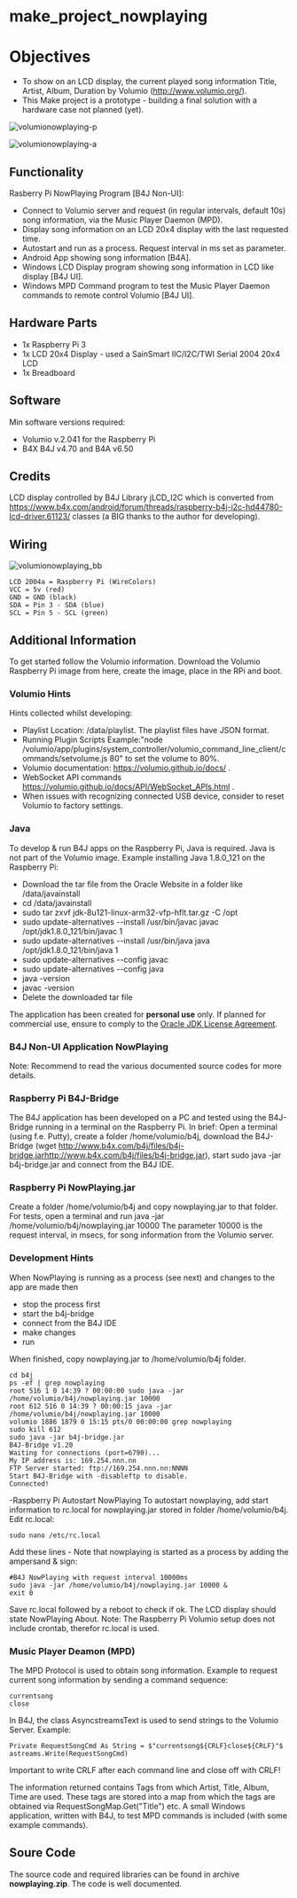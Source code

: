 # make_project_nowplaying
# Objectives
* To show on an LCD display, the current played song information Title, Artist, Album, Duration by Volumio (http://www.volumio.org/).
* This Make project is a prototype - building a final solution with a hardware case not planned (yet).

![volumionowplaying-p](https://user-images.githubusercontent.com/47274144/52941292-b6eb4c80-3368-11e9-82fe-24bb5baf4868.png)

![volumionowplaying-a](https://user-images.githubusercontent.com/47274144/52941291-b6eb4c80-3368-11e9-8ede-d3680569ec95.png)

## Functionality
Rasberry Pi NowPlaying Program [B4J Non-UI]:
* Connect to Volumio server and request (in regular intervals, default 10s) song information, via the Music Player Daemon (MPD).
* Display song information on an LCD 20x4 display with the last requested time.
* Autostart and run as a process. Request interval in ms set as parameter.
* Android App showing song information [B4A].
* Windows LCD Display program showing song information in LCD like display [B4J UI].
* Windows MPD Command program to test the Music Player Daemon commands to remote control Volumio [B4J UI].

## Hardware Parts
* 1x Raspberry Pi 3
* 1x LCD 20x4 Display - used a SainSmart IIC/I2C/TWI Serial 2004 20x4 LCD
* 1x Breadboard

## Software
Min software versions required:
* Volumio v.2.041 for the Raspberry Pi
* B4X B4J v4.70 and B4A v6.50

## Credits
LCD display controlled by B4J Library jLCD_I2C which is converted from https://www.b4x.com/android/forum/threads/raspberry-b4j-i2c-hd44780-lcd-driver.61123/ classes (a BIG thanks to the author for developing).

## Wiring
![volumionowplaying_bb](https://user-images.githubusercontent.com/47274144/52941289-b652b600-3368-11e9-88bf-78a0b6c04a6c.png)
```
LCD 2004a = Raspberry Pi (WireColors)
VCC = 5v (red)
GND = GND (black)
SDA = Pin 3 - SDA (blue)
SCL = Pin 5 - SCL (green)
```
## Additional Information
To get started follow the Volumio information.
Download the Volumio Raspberry Pi image from here, create the image, place in the RPi and boot.

### Volumio Hints
Hints collected whilst developing:
* Playlist Location: /data/playlist. The playlist files have JSON format.
* Running Plugin Scripts Example:"node /volumio/app/plugins/system_controller/volumio_command_line_client/commands/setvolume.js 80" to set the volume to 80%.
* Volumio documentation: https://volumio.github.io/docs/ .
* WebSocket API commands https://volumio.github.io/docs/API/WebSocket_APIs.html .
* When issues with recognizing connected USB device, consider to reset Volumio to factory settings.

### Java
To develop & run B4J apps on the Raspberry Pi, Java is required. Java is not part of the Volumio image.
Example installing Java 1.8.0_121 on the Raspberry Pi:
* Download the tar file from the Oracle Website in a folder like /data/javainstall
* cd /data/javainstall
* sudo tar zxvf jdk-8u121-linux-arm32-vfp-hflt.tar.gz -C /opt
* sudo update-alternatives --install /usr/bin/javac javac /opt/jdk1.8.0_121/bin/javac 1
* sudo update-alternatives --install /usr/bin/java java /opt/jdk1.8.0_121/bin/java 1
* sudo update-alternatives --config javac
* sudo update-alternatives --config java
* java -version
* javac -version
* Delete the downloaded tar file

The application has been created for **personal use**  only. If planned for commercial use, ensure to comply to the [Oracle JDK License Agreement](https://www.oracle.com/technetwork/java/javase/terms/license/javase-license.html). 

### B4J Non-UI Application NowPlaying
Note: Recommend to read the various documented source codes for more details.

### Raspberry Pi B4J-Bridge
The B4J application has been developed on a PC and tested using the B4J-Bridge running in a terminal on the Raspberry Pi. In brief:
Open a terminal (using f.e. Putty), create a folder /home/volumio/b4j, download the B4J-Bridge (wget http://www.b4x.com/b4j/files/b4j-bridge.jarhttp://www.b4x.com/b4j/files/b4j-bridge.jar), start sudo java -jar b4j-bridge.jar and connect from the B4J IDE.

### Raspberry Pi NowPlaying.jar
Create a folder /home/volumio/b4j and copy nowplaying.jar to that folder.
For tests, open a terminal and run java -jar /home/volumio/b4j/nowplaying.jar 10000
The parameter 10000 is the request interval, in msecs, for song information from the Volumio server.

### Development Hints
When NowPlaying is running as a process (see next) and changes to the app are made then
* stop the process first
* start the b4j-bridge
* connect from the B4J IDE
* make changes
* run

When finished, copy nowplaying.jar to /home/volumio/b4j folder.

```
cd b4j
ps -ef | grep nowplaying
root 516 1 0 14:39 ? 00:00:00 sudo java -jar /home/volumio/b4j/nowplaying.jar 10000
root 612 516 0 14:39 ? 00:00:15 java -jar /home/volumio/b4j/nowplaying.jar 10000
volumio 1886 1879 0 15:15 pts/0 00:00:00 grep nowplaying
sudo kill 612
sudo java -jar b4j-bridge.jar
B4J-Bridge v1.20
Waiting for connections (port=6790)...
My IP address is: 169.254.nnn.nn
FTP Server started: ftp://169.254.nnn.nn:NNNN
Start B4J-Bridge with -disableftp to disable.
Connected!
```

-Raspberry Pi Autostart NowPlaying
To autostart nowplaying, add start information to rc.local for nowplaying.jar stored in folder /home/volumio/b4j.
Edit rc.local:
```
sudo nano /etc/rc.local
```

Add these lines - Note that nowplaying is started as a process by adding the ampersand & sign:

```
#B4J NowPlaying with request interval 10000ms
sudo java -jar /home/volumio/b4j/nowplaying.jar 10000 &
exit 0
```

Save rc.local followed by a reboot to check if ok.
The LCD display should state NowPlaying About.
Note: The Raspberry Pi Volumio setup does not include crontab, therefor rc.local is used.

### Music Player Deamon (MPD)
The MPD Protocol is used to obtain song information.
Example to request current song information by sending a command sequence:
```
currentsong
close
```
In B4J, the class AsyncstreamsText is used to send strings to the Volumio Server.
Example:
```
Private RequestSongCmd As String = $"currentsong${CRLF}close${CRLF}"$
astreams.Write(RequestSongCmd)
```

Important to write CRLF after each command line and close off with CRLF!

The information returned contains Tags from which Artist, Title, Album, Time are used.
These tags are stored into a map from which the tags are obtained via RequestSongMap.Get("Title") etc.
A small Windows application, written with B4J, to test MPD commands is included (with some example commands).

## Soure Code
The source code and required libraries can be found in archive __nowplaying.zip__. The code is well documented.
